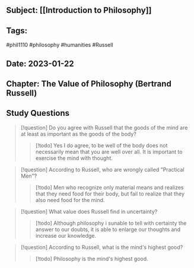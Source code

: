 ## Subject: [[Introduction to Philosophy]]
## Tags:
#phil1110 #philosophy #humanities #Russell
## Date: 2023-01-22
## Chapter: The Value of Philosophy (Bertrand Russell)

## Study Questions
> [!question] Do you agree with Russell that the goods of the mind are at least as important as the goods of the body?
> > [!todo] Yes I do agree, to be well of the body does not necessarily mean that you are well over all. It is important to exercise the mind with thought.

> [!question] According to Russell, who are wrongly called "Practical Men"?
> > [!todo] Men who recognize only material means and realizes that they need food for their body, but fail to realize that they also need food for the mind.

> [!question] What value does Russell find in uncertainty?
> > [!todo] Although philosophy i sunable to tell with certainty the answer to our doubts, it is able to enlarge our thoughts and increase our knowledge.

> [!question] According to Russell, what is the mind's highest good?
> > [!todo] Philosophy is the mind's highest good.

